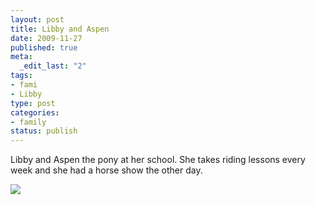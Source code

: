 ```yaml
--- 
layout: post
title: Libby and Aspen
date: 2009-11-27
published: true
meta: 
  _edit_last: "2"
tags: 
- fami
- Libby
type: post
categories: 
- family
status: publish
---
```

Libby and Aspen the pony at her school. She takes riding lessons every week and she had a horse show the other day.

[![](http://media.eick.us/2011/05/photo-1.jpg.scaled.500.jpg)](http://posterous.com/getfile/files.posterous.com/andreweick/RP1TA8bt7H41UisFwcs6TyA8uVyye21ZTdqTpbQmWsl4y119R2rwJ2TwBz80/photo-1.jpg) 

